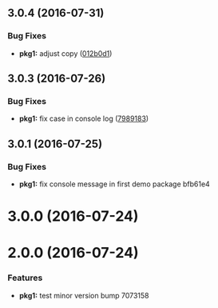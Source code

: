 <a name="3.0.4"></a>
## 3.0.4 (2016-07-31)


### Bug Fixes

* **pkg1:** adjust copy ([012b0d1](https://github.com/pekala/monorepo-test/commit/012b0d1))



<a name="3.0.3"></a>
## 3.0.3 (2016-07-26)


### Bug Fixes

* **pkg1:** fix case in console log ([7989183](https://github.com/pekala/monorepo-test/commit/7989183))



<a name="3.0.1"></a>
## 3.0.1 (2016-07-25)


### Bug Fixes

* **pkg1:** fix console message in first demo package bfb61e4



<a name="3.0.0"></a>
# 3.0.0 (2016-07-24)



<a name="2.0.0"></a>
# 2.0.0 (2016-07-24)


### Features

* **pkg1:** test minor version bump 7073158



